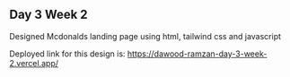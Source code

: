 ## Day 3 Week 2

Designed Mcdonalds landing page using html, tailwind css and javascript

Deployed link for this design is: https://dawood-ramzan-day-3-week-2.vercel.app/
